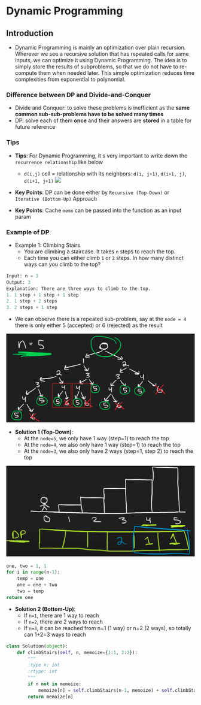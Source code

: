 # Dynamic Programming

## Introduction

- Dynamic Programming is mainly an optimization over plain recursion. Wherever we see a recursive solution that has repeated calls for same inputs, we can optimize it using Dynamic Programming. The idea is to simply store the results of subproblems, so that we do not have to re-compute them when needed later. This simple optimization reduces time complexities from exponential to polynomial.

### Difference between DP and Divide-and-Conquer

- Divide and Conquer: to solve these problems is inefficient as the **same common sub-sub-problems have to be solved many times**
- DP: solve each of them **once** and their answers are **stored** in a table for future reference

### Tips

- **Tips**: For Dynamic Programming, it s very important to write down the `recurrence relationship` like below

  - `d(i,j)` cell = relationship with its neighbors: `d(i, j+1)`, `d(i+1, j)`, `d(i+1, j+1)`
    <img width="545" src="https://user-images.githubusercontent.com/64508435/138033528-43884ee0-9cf9-438b-9c6e-732d9f63e758.png">

- **Key Points**: DP can be done either by `Recursive (Top-Down)` or `Iterative (Bottom-Up)` Approach
- **Key Points**: Cache `memo` can be passed into the function as an input param

### Example of DP

- Example 1: Climbing Stairs
  - You are climbing a staircase. It takes `n` steps to reach the top.
  - Each time you can either climb `1` or `2` steps. In how many distinct ways can you climb to the top?

```Python
Input: n = 3
Output: 3
Explanation: There are three ways to climb to the top.
1. 1 step + 1 step + 1 step
2. 1 step + 2 steps
3. 2 steps + 1 step
```

- We can observe there is a repeated sub-problem, say at the `node = 4` there is only either 5 (accepted) or 6 (rejected) as the result

<p align="center"><img src="../../assets/img/70_climbing_stairs.png"></p>

- **Solution 1 (Top-Down)**:
  - At the `node=5`, we only have 1 way (step=1) to reach the top
  - At the `node=4`, we also only have 1 way (step=1) to reach the top
  - At the `node=3`, we also only have 2 ways (step=1, step 2) to reach the top

<p align="center"><img src="../../assets/img/70_climbing_stairs_soln_1.png"></p>

```Python
one, two = 1, 1
for i in range(n-1):
    temp = one
    one = one + two
    two = temp
return one
```

- **Solution 2 (Bottom-Up)**:
  - If `n=1`, there are 1 way to reach
  - If `n=2`, there are 2 ways to reach
  - If `n=3`, it can be reached from n=1 (1 way) or n=2 (2 ways), so totally can 1+2=3 ways to reach

```Python
class Solution(object):
    def climbStairs(self, n, memoize={1:1, 2:2}):
        """
        :type n: int
        :rtype: int
        """
        if n not in memoize:
            memoize[n] = self.climbStairs(n-1, memoize) + self.climbStairs(n-2, memoize)
        return memoize[n]
```
